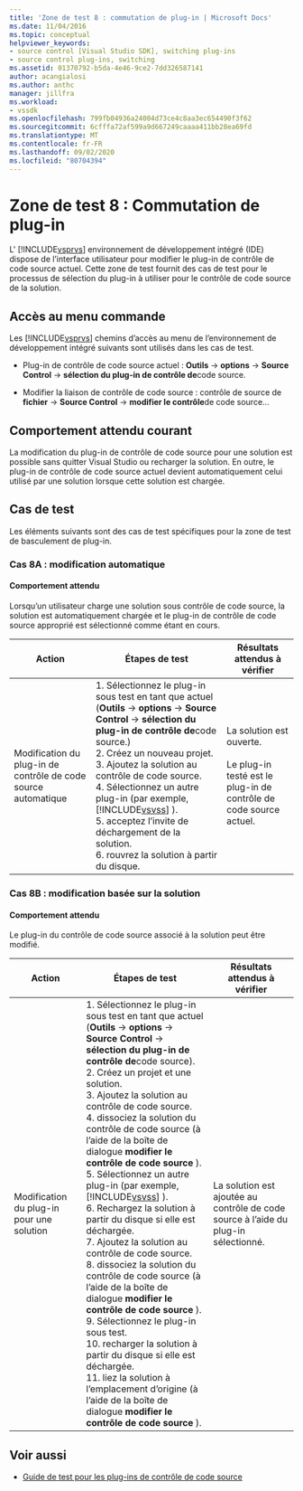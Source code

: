 ```yaml
---
title: 'Zone de test 8 : commutation de plug-in | Microsoft Docs'
ms.date: 11/04/2016
ms.topic: conceptual
helpviewer_keywords:
- source control [Visual Studio SDK], switching plug-ins
- source control plug-ins, switching
ms.assetid: 01370792-b5da-4e46-9ce2-7dd326587141
author: acangialosi
ms.author: anthc
manager: jillfra
ms.workload:
- vssdk
ms.openlocfilehash: 799fb04936a24004d73ce4c8aa3ec654490f3f62
ms.sourcegitcommit: 6cfffa72af599a9d667249caaaa411bb28ea69fd
ms.translationtype: MT
ms.contentlocale: fr-FR
ms.lasthandoff: 09/02/2020
ms.locfileid: "80704394"
---
```

# <a name="test-area-8-plug-in-switching"></a>Zone de test 8 : Commutation de plug-in
L' [!INCLUDE[vsprvs](../../code-quality/includes/vsprvs_md.md)] environnement de développement intégré (IDE) dispose de l’interface utilisateur pour modifier le plug-in de contrôle de code source actuel. Cette zone de test fournit des cas de test pour le processus de sélection du plug-in à utiliser pour le contrôle de code source de la solution.

## <a name="command-menu-access"></a>Accès au menu commande
 Les [!INCLUDE[vsprvs](../../code-quality/includes/vsprvs_md.md)] chemins d’accès au menu de l’environnement de développement intégré suivants sont utilisés dans les cas de test.

- Plug-in de contrôle de code source actuel : **Outils**  ->  **options**  ->  **Source Control**  ->  **sélection du plug-in de contrôle de**code source.

- Modifier la liaison de contrôle de code source : contrôle de source de **fichier**  ->  **Source Control**  ->  **modifier le contrôle**de code source...

## <a name="common-expected-behavior"></a>Comportement attendu courant
 La modification du plug-in de contrôle de code source pour une solution est possible sans quitter Visual Studio ou recharger la solution. En outre, le plug-in de contrôle de code source actuel devient automatiquement celui utilisé par une solution lorsque cette solution est chargée.

## <a name="test-cases"></a>Cas de test
 Les éléments suivants sont des cas de test spécifiques pour la zone de test de basculement de plug-in.

### <a name="case-8a-automatic-change"></a>Cas 8A : modification automatique

#### <a name="expected-behavior"></a>Comportement attendu
 Lorsqu’un utilisateur charge une solution sous contrôle de code source, la solution est automatiquement chargée et le plug-in de contrôle de code source approprié est sélectionné comme étant en cours.

| Action | Étapes de test | Résultats attendus à vérifier |
| - | - | - |
| Modification du plug-in de contrôle de code source automatique | 1. Sélectionnez le plug-in sous test en tant que actuel (**Outils**  ->  **options**  ->  **Source Control**  ->  **sélection du plug-in de contrôle de**code source.)<br />2. Créez un nouveau projet.<br />3. Ajoutez la solution au contrôle de code source.<br />4. Sélectionnez un autre plug-in (par exemple, [!INCLUDE[vsvss](../../extensibility/includes/vsvss_md.md)] ).<br />5. acceptez l’invite de déchargement de la solution.<br />6. rouvrez la solution à partir du disque. | La solution est ouverte.<br /><br /> Le plug-in testé est le plug-in de contrôle de code source actuel. |

### <a name="case-8b-solution-based-change"></a>Cas 8B : modification basée sur la solution

#### <a name="expected-behavior"></a>Comportement attendu
 Le plug-in du contrôle de code source associé à la solution peut être modifié.

| Action | Étapes de test | Résultats attendus à vérifier |
|----------------------------------| - | - |
| Modification du plug-in pour une solution | 1. Sélectionnez le plug-in sous test en tant que actuel (**Outils**  ->  **options**  ->  **Source Control**  ->  **sélection du plug-in de contrôle de**code source).<br />2. Créez un projet et une solution.<br />3. Ajoutez la solution au contrôle de code source.<br />4. dissociez la solution du contrôle de code source (à l’aide de la boîte de dialogue **modifier le contrôle de code source** ).<br />5. Sélectionnez un autre plug-in (par exemple, [!INCLUDE[vsvss](../../extensibility/includes/vsvss_md.md)] ).<br />6. Rechargez la solution à partir du disque si elle est déchargée.<br />7. Ajoutez la solution au contrôle de code source.<br />8. dissociez la solution du contrôle de code source (à l’aide de la boîte de dialogue **modifier le contrôle de code source** ).<br />9. Sélectionnez le plug-in sous test.<br />10. recharger la solution à partir du disque si elle est déchargée.<br />11. liez la solution à l’emplacement d’origine (à l’aide de la boîte de dialogue **modifier le contrôle de code source** ). | La solution est ajoutée au contrôle de code source à l’aide du plug-in sélectionné. |

## <a name="see-also"></a>Voir aussi
- [Guide de test pour les plug-ins de contrôle de code source](../../extensibility/internals/test-guide-for-source-control-plug-ins.md)
